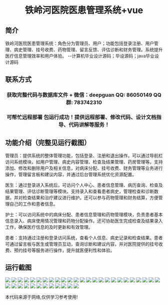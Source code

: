 <p><h1 align="center">铁岭河医院医患管理系统+vue</h1></p>

## 简介
铁岭河医院医患管理系统：角色分为管理员、用户；功能包括登录注册、用户管理、病史管理、挂号收费、药物管理、留言反馈、评估诊断和财务管理。系统提升医疗信息管理效率和用户体验。    --计算机毕业设计源码；毕设源码；java毕业设计源码


## 联系方式
<p><h3 align="center">获取完整代码与数据库文件 + 微信：deepguan QQ: 86050149 QQ群: 783742310</h3></p>
<p><h3 align="center">可帮忙远程部署 包运行成功！提供远程部署、修改代码、设计文档指导、代码讲解等服务！</h3></p>

## 功能介绍（完整见运行截图）
管理员：提供系统的整体管理功能，包括登录、注册和退出操作。可以通过导航栏访问系统模块，如用户管理、病史内容管理、检查及结果管理、药房管理等。支持添加、修改和删除用户及相关信息，对病床分配、挂号收费、财务管理等业务进行操作，管理留言板和建议内容，并通过后台管理系统优化资源配置。

医生：通过登录进入系统后，可访问个人中心、患者信息管理、病历查询、检查及结果管理、评估诊断管理等模块。支持录入和查看患者病史，管理检查和诊断数据，并对检查结果和治疗建议进行维护。还可以参与药物管理和财务结算，方便管理自己的工作和患者信息。

护士：可以访问系统中的病床分配、患者信息管理和药物管理模块，负责患者基本信息录入、病床使用情况管理和药物分配操作。还可协助医生完成检查及结果录入工作，确保医疗信息的及时更新和有效管理。

患者：支持通过注册和登录访问系统，查看个人信息、病史记录和检查结果。患者可通过留言板与医生或管理员互动，查询诊断和建议内容，并对医院提供的挂号收费、预约挂号等服务进行操作，提升就医便利性和体验。


## 运行截图
![](img/001.jpg)
![](img/002.jpg)
![](img/003.jpg)
![](img/004.jpg)
![](img/005.jpg)
![](img/006.jpg)
![](img/007.jpg)
![](img/008.jpg)
![](img/009.jpg)
![](img/010.jpg)
![](img/011.jpg)
![](img/012.jpg)
![](img/013.jpg)
![](img/014.jpg)
![](img/015.jpg)
![](img/016.jpg)
![](img/017.jpg)
![](img/018.jpg)
![](img/019.jpg)
![](img/020.jpg)
![](img/021.jpg)
![](img/022.jpg)
![](img/023.jpg)
![](img/024.jpg)
![](img/025.jpg)
![](img/026.jpg)
![](img/027.jpg)
![](img/028.jpg)
![](img/029.jpg)
![](img/030.jpg)
![](img/031.jpg)
![](img/032.jpg)
![](img/033.jpg)
![](img/034.jpg)
![](img/035.jpg)
![](img/036.jpg)
![](img/037.jpg)

<p>本代码来源于网络,仅供学习参考使用!</p>
